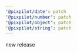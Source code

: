 ```yaml
---
'@pixpilot/date': patch
'@pixpilot/number': patch
'@pixpilot/object': patch
'@pixpilot/string': patch
---
```


new release
